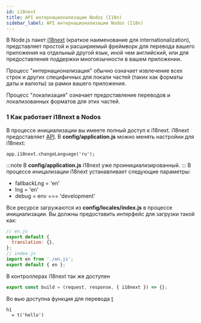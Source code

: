 ```yaml
---
id: i18next
title: API интернационализации Nodos (I18n)
sidebar_label: API интернационализации Nodos (I18n)
---
```


В Node.js пакет [i18next](https://www.i18next.com) (краткое наименование для internationalization), представляет простой и расширяемый фреймворк для перевода вашего приложения на отдельный другой язык, иной чем английский, или для предоставления поддержки многоязычности в вашем приложении.

Процесс "интернационализация" обычно означает извлечение всех строк и других специфичных для локали частей (таких как форматы даты и валюты) за рамки вашего приложения.

Процесс "локализация" означает предоставление переводов и локализованных форматов для этих частей.

### 1 Как работает i18next в Nodos

В процессе инициализации вы имеете полный доступ к i18next. i18next предоставляет [API](https://www.i18next.com/overview/api). В **config/application.js** можно менять настройии для i18next:
```
app.i18next.changeLanguage('ru');
```
:::note
В **config/application.js** i18next уже проинициализированный.
:::
В процессе иницализации i18next устанавливает следующие параметры:
  - fallbackLng = 'en'
  - lng = 'en'
  - debug = env === 'development'

Все ресурсе загружаются из **config/locales/index.js** в процессе инициализации. Вы должны предоставить интерфейс для загрузки такой как:
```javascript
// en.js
export default {
  translation: {},
};
// index.js
import en from './en.js';
export default { en };
```

В контроллерах i18next так же доступен
```javascript
export const build = (request, response, { i18next }) => {};
```

Во вью доступна функция для перевода [t](https://www.i18next.com/overview/api#t)
```
h1
  = t('hello')
```
